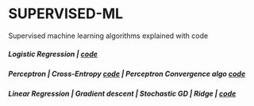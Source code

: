 # SUPERVISED-ML
Supervised machine learning algorithms explained with code

##### Logistic Regression | [code](https://github.com/algostatml/SUPERVISED-ML/blob/master/CLASSIFICATION/LogisticRegression.py)
##### Perceptron | Cross-Entropy [code](https://github.com/algostatml/SUPERVISED-ML/blob/master/CLASSIFICATION/Perceptron.py) | Perceptron Convergence algo [code](https://github.com/algostatml/SUPERVISED-ML/blob/master/CLASSIFICATION/Perceptron_stepwise.py)
##### Linear Regression | Gradient descent | Stochastic GD | Ridge | [code](https://github.com/algostatml/SUPERVISED-ML/blob/master/REGRESSION/Regression.py)
